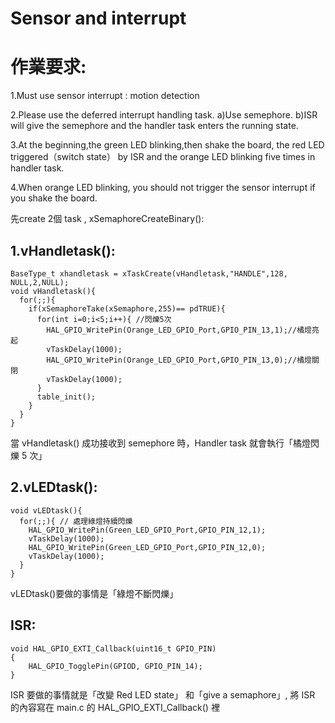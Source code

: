# Sensor and interrupt 

# 作業要求:

1.Must use sensor interrupt : motion detection

2.Please use the deferred interrupt handling task.
  a)Use semephore.
  b)ISR will give the semephore and the handler task enters the running state.

3.At the beginning,the green LED blinking,then shake the board, the red LED triggered（switch state） by ISR and the orange LED blinking five times in handler task.
  
4.When orange LED blinking, you should not trigger the sensor interrupt if you shake the board.

先create 2個 task , xSemaphoreCreateBinary():

## 1.vHandletask():
```c=
BaseType_t xhandletask = xTaskCreate(vHandletask,"HANDLE",128, NULL,2,NULL);
void vHandletask(){
  for(;;){
    if(xSemaphoreTake(xSemaphore,255)== pdTRUE){
      for(int i=0;i<5;i++){ //閃爍5次
        HAL_GPIO_WritePin(Orange_LED_GPIO_Port,GPIO_PIN_13,1);//橘燈亮起
        vTaskDelay(1000);
        HAL_GPIO_WritePin(Orange_LED_GPIO_Port,GPIO_PIN_13,0);//橘燈關閉
        vTaskDelay(1000);
      }
      table_init();
    }
  }
}
```

當 vHandletask() 成功接收到 semephore 時，Handler task 就會執行「橘燈閃爍 5 次」

## 2.vLEDtask():
```c=
void vLEDtask(){
  for(;;){ // 處理綠燈持續閃爍
    HAL_GPIO_WritePin(Green_LED_GPIO_Port,GPIO_PIN_12,1);
    vTaskDelay(1000);
    HAL_GPIO_WritePin(Green_LED_GPIO_Port,GPIO_PIN_12,0);
    vTaskDelay(1000);
  }
}
```

vLEDtask()要做的事情是「綠燈不斷閃爍」

## ISR:
```c=
void HAL_GPIO_EXTI_Callback(uint16_t GPIO_PIN)
{
	HAL_GPIO_TogglePin(GPIOD, GPIO_PIN_14);
}
```

ISR 要做的事情就是「改變 Red LED state」 和「give a semaphore」, 將 ISR 的內容寫在 main.c 的 HAL_GPIO_EXTI_Callback() 裡
  
